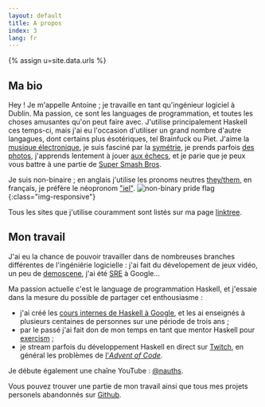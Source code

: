 ```yaml
---
layout: default
title: A propos
index: 3
lang: fr
---
```


{% assign u=site.data.urls %}

## Ma bio

Hey ! Je m'appelle Antoine ; je travaille en tant qu'ingénieur logiciel à
Dublin. Ma passion, ce sont les languages de programmation, et toutes les choses
amusantes qu'on peut faire avec. J'utilise principalement Haskell ces temps-ci,
mais j'ai eu l'occasion d'utiliser un grand nombre d'autre langagues, dont
certains plus ésotériques, tel Brainfuck ou Piet. J'aime la [musique
électronique]({{u.bandcamp}}), je suis fasciné par la
[symétrie]({{u.deviantart}}), je prends parfois [des photos]({{u.flickr}}),
j'apprends lentement à jouer [aux échecs]({{u.chess}}), et je parie que je peux
vous battre à une partie de [Super Smash
Bros](https://en.wikipedia.org/wiki/Super_Smash_Bros._Ultimate).

Je suis non-binaire ; en anglais j'utilise les pronoms neutres
[they/them](https://pronoun.is/they/.../themself), en français, je
préfère le néopronom ["iel"](https://dictionnaire.lerobert.com/definition/iel). ![non-binary
pride flag](/img/nbh.png){:class="img-responsive"}

Tous les sites que j'utilise couramment sont listés sur ma page [linktree]({{u.linktree}}).


## Mon travail

J'ai eu la chance de pouvoir travailler dans de nombreuses branches différentes de l'ingéniérie logicielle : j'ai fait du dévelopement de jeux vidéo, un peu de [demoscene](https://www.ctrl-alt-test.fr/), j'ai été [SRE](https://en.wikipedia.org/wiki/Site_reliability_engineering) à Google...

Ma passion actuelle c'est le language de programmation Haskell, et j'essaie dans la mesure du possible de partager cet enthousiasme :

- j'ai créé les [cours internes de Haskell à Google](https://github.com/nicuveo/haskell-trainings), et les ai enseignés à plusieurs centaines de personnes sur une période de trois ans ;
- par le passé j'ai fait don de mon temps en tant que mentor Haskell pour [exercism](https://exercism.io/tracks/haskell) ;
- je stream parfois du développement Haskell en direct sur [Twitch]({{u.twitch}}), en général les problèmes de [l'*Advent of Code*](https://adventofcode.com).

Je débute également une chaîne YouTube : [@nauths](https://www.youtube.com/@nauths).

Vous pouvez trouver une partie de mon travail ainsi que tous mes projets personels abandonnés sur [Github]({{u.github}}).
